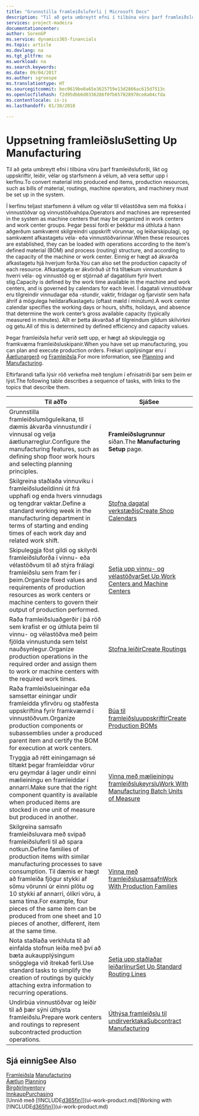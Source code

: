 ```yaml
---
title: "Grunnstilla framleiðsluferli | Microsoft Docs"
description: "Til að geta umbreytt efni í tilbúna vöru þarf framleiðsluforði, líkt og uppskriftir, leiðir, vélar og starfsmenn á vélum, að vera settur upp í kerfinu."
services: project-madeira
documentationcenter: 
author: SorenGP
ms.service: dynamics365-financials
ms.topic: article
ms.devlang: na
ms.tgt_pltfrm: na
ms.workload: na
ms.search.keywords: 
ms.date: 09/04/2017
ms.author: sgroespe
ms.translationtype: HT
ms.sourcegitcommit: bec0619be0a65e3625759e13d2866ac615d7513c
ms.openlocfilehash: f2d95dbb6d0336286f0fb657028970ce8a04cfda
ms.contentlocale: is-is
ms.lasthandoff: 01/30/2018

---
```

# <a name="setting-up-manufacturing"></a><span data-ttu-id="50710-103">Uppsetning framleiðslu</span><span class="sxs-lookup"><span data-stu-id="50710-103">Setting Up Manufacturing</span></span>
<span data-ttu-id="50710-104">Til að geta umbreytt efni í tilbúna vöru þarf framleiðsluforði, líkt og uppskriftir, leiðir, vélar og starfsmenn á vélum, að vera settur upp í kerfinu.</span><span class="sxs-lookup"><span data-stu-id="50710-104">To convert material into produced end items, production resources, such as bills of material, routings, machine operators, and machinery must be set up in the system.</span></span>

<span data-ttu-id="50710-105">Í kerfinu teljast starfsmenn á vélum og vélar til vélastöðva sem má flokka í vinnustöðvar og vinnustöðvahópa.</span><span class="sxs-lookup"><span data-stu-id="50710-105">Operators and machines are represented in the system as machine centers that may be organized in work centers and work center groups.</span></span> <span data-ttu-id="50710-106">Þegar þessi forði er þekktur má úthluta á hann aðgerðum samkvæmt skilgreindri uppskrift vörunnar, og leiðarskipulagi, og samkvæmt afkastagetu véla- eða vinnustöðvarinnar.</span><span class="sxs-lookup"><span data-stu-id="50710-106">When these resources are established, they can be loaded with operations according to the item's defined material (BOM) and process (routing) structure, and according to the capacity of the machine or work center.</span></span> <span data-ttu-id="50710-107">Einnig er hægt að ákvarða afkastagetu hjá hverjum forða.</span><span class="sxs-lookup"><span data-stu-id="50710-107">You can also set the production capacity of each resource.</span></span> <span data-ttu-id="50710-108">Afkastageta er ákvörðuð út frá tiltækum vinnustundum á hverri véla- og vinnustöð og er stjórnað af dagatölum fyrir hvert stig.</span><span class="sxs-lookup"><span data-stu-id="50710-108">Capacity is defined by the work time available in the machine and work centers, and is governed by calendars for each level.</span></span> <span data-ttu-id="50710-109">Í dagatali vinnustöðvar eru tilgreindir vinnudagar eða -stundir, vaktir, frídagar og fjarvistir sem hafa áhrif á mögulega heildarafkastagetu (oftast mæld í mínútum).</span><span class="sxs-lookup"><span data-stu-id="50710-109">A work center calendar specifies the working days or hours, shifts, holidays, and absence that determine the work center’s gross available capacity (typically measured in minutes).</span></span> <span data-ttu-id="50710-110">Allt er þetta ákvarðað af tilgreindum gildum skilvirkni og getu.</span><span class="sxs-lookup"><span data-stu-id="50710-110">All of this is determined by defined efficiency and capacity values.</span></span>  

<span data-ttu-id="50710-111">Þegar framleiðsla hefur verið sett upp, er hægt að skipuleggja og framkvæma framleiðsluskipanir.</span><span class="sxs-lookup"><span data-stu-id="50710-111">When you have set up manufacturing, you can plan and execute production orders.</span></span> <span data-ttu-id="50710-112">Frekari upplýsingar eru í [Áætlunargerð](production-planning.md) og [Framleiðsla](production-manage-manufacturing.md).</span><span class="sxs-lookup"><span data-stu-id="50710-112">For more information, see [Planning](production-planning.md) and [Manufacturing](production-manage-manufacturing.md).</span></span>  

 <span data-ttu-id="50710-113">Eftirfarandi tafla lýsir röð verkefna með tenglum í efnisatriði þar sem þeim er lýst.</span><span class="sxs-lookup"><span data-stu-id="50710-113">The following table describes a sequence of tasks, with links to the topics that describe them.</span></span>   

|<span data-ttu-id="50710-114">**Til að**</span><span class="sxs-lookup"><span data-stu-id="50710-114">**To**</span></span>|<span data-ttu-id="50710-115">**Sjá**</span><span class="sxs-lookup"><span data-stu-id="50710-115">**See**</span></span>|  
|------------|-------------|  
|<span data-ttu-id="50710-116">Grunnstilla framleiðslumöguleikana, til dæmis ákvarða vinnustundir í vinnusal og velja áætlunarreglur.</span><span class="sxs-lookup"><span data-stu-id="50710-116">Configure the manufacturing features, such as defining shop floor work hours and selecting planning principles.</span></span>|<span data-ttu-id="50710-117">**Framleiðslugrunnur** síðan.</span><span class="sxs-lookup"><span data-stu-id="50710-117">The **Manufacturing Setup** page.</span></span>|  
|<span data-ttu-id="50710-118">Skilgreina staðlaða vinnuviku í framleiðsludeildinni út frá upphafi og enda hvers vinnudags og tengdrar vaktar.</span><span class="sxs-lookup"><span data-stu-id="50710-118">Define a standard working week in the manufacturing department in terms of starting and ending times of each work day and related work shift.</span></span>|[<span data-ttu-id="50710-119">Stofna dagatal verkstæðis</span><span class="sxs-lookup"><span data-stu-id="50710-119">Create Shop Calendars</span></span>](production-how-to-create-work-center-calendars.md)|  
|<span data-ttu-id="50710-120">Skipuleggja föst gildi og skilyrði framleiðsluforða í vinnu- eða vélastöðvum til að stýra frálagi framleiðslu sem fram fer í þeim.</span><span class="sxs-lookup"><span data-stu-id="50710-120">Organize fixed values and requirements of production resources as work centers or machine centers to govern their output of production performed.</span></span>|[<span data-ttu-id="50710-121">Setja upp vinnu- og vélastöðvar</span><span class="sxs-lookup"><span data-stu-id="50710-121">Set Up Work Centers and Machine Centers</span></span>](production-how-to-set-up-work-and-machine-centers.md)|
|<span data-ttu-id="50710-122">Raða framleiðsluaðgerðir í þá röð sem krafist er og úthluta þeim til vinnu- og vélastöðva með þeim fjölda vinnustunda sem telst nauðsynlegur.</span><span class="sxs-lookup"><span data-stu-id="50710-122">Organize production operations in the required order and assign them to work or machine centers with the required work times.</span></span>|[<span data-ttu-id="50710-123">Stofna leiðir</span><span class="sxs-lookup"><span data-stu-id="50710-123">Create Routings</span></span>](production-how-to-create-routings.md)|
|<span data-ttu-id="50710-124">Raða framleiðslueiningar eða samsettar einingar undir framleidda yfirvöru og staðfesta uppskriftina fyrir framkvæmd í vinnustöðvum.</span><span class="sxs-lookup"><span data-stu-id="50710-124">Organize production components or subassemblies under a produced parent item and certify the BOM for execution at work centers.</span></span>|[<span data-ttu-id="50710-125">Búa til framleiðsluuppskriftir</span><span class="sxs-lookup"><span data-stu-id="50710-125">Create Production BOMs</span></span>](production-how-to-create-production-boms.md)|
|<span data-ttu-id="50710-126">Tryggja að rétt einingamagn sé tiltækt þegar framleiddar vörur eru geymdar á lager undir einni mælieiningu en framleiddar í annarri.</span><span class="sxs-lookup"><span data-stu-id="50710-126">Make sure that the right component quantity is available when produced items are stocked in one unit of measure but produced in another.</span></span>|[<span data-ttu-id="50710-127">Vinna með mælieiningu framleiðslukeyrslu</span><span class="sxs-lookup"><span data-stu-id="50710-127">Work With Manufacturing Batch Units of Measure</span></span>](production-how-to-use-the-manufacturing-batch-unit-of-measure.md)|  
|<span data-ttu-id="50710-128">Skilgreina samsafn framleiðsluvara með svipað framleiðsluferli til að spara notkun.</span><span class="sxs-lookup"><span data-stu-id="50710-128">Define families of production items with similar manufacturing processes to save consumption.</span></span> <span data-ttu-id="50710-129">Til dæmis er hægt að framleiða fjögur stykki af sömu vörunni úr einni plötu og 10 stykki af annarri, ólíkri vöru, á sama tíma.</span><span class="sxs-lookup"><span data-stu-id="50710-129">For example, four pieces of the same item can be produced from one sheet and 10 pieces of another, different, item at the same time.</span></span>|[<span data-ttu-id="50710-130">Vinna með framleiðslusamsafn</span><span class="sxs-lookup"><span data-stu-id="50710-130">Work With Production Families</span></span>](production-how-work-family.md)|
|<span data-ttu-id="50710-131">Nota staðlaða verkhluta til að einfalda stofnun leiða með því að bæta aukaupplýsingum snögglega við ítrekað ferli.</span><span class="sxs-lookup"><span data-stu-id="50710-131">Use standard tasks to simplify the creation of routings by quickly attaching extra information to recurring operations.</span></span>|[<span data-ttu-id="50710-132">Setja upp staðlaðar leiðarlínur</span><span class="sxs-lookup"><span data-stu-id="50710-132">Set Up Standard Routing Lines</span></span>](production-how-set-up-standard-routing-lines.md)|  
|<span data-ttu-id="50710-133">Undirbúa vinnustöðvar og leiðir til að þær sýni úthýsta framleiðslu.</span><span class="sxs-lookup"><span data-stu-id="50710-133">Prepare work centers and routings to represent subcontracted production operations.</span></span>|[<span data-ttu-id="50710-134">Úthýsa framleiðslu til undirverktaka</span><span class="sxs-lookup"><span data-stu-id="50710-134">Subcontract Manufacturing</span></span>](production-how-to-subcontract-manufacturing.md)|  

## <a name="see-also"></a><span data-ttu-id="50710-135">Sjá einnig</span><span class="sxs-lookup"><span data-stu-id="50710-135">See Also</span></span>
<span data-ttu-id="50710-136">[Framleiðsla](production-manage-manufacturing.md)  </span><span class="sxs-lookup"><span data-stu-id="50710-136">[Manufacturing](production-manage-manufacturing.md)  </span></span>  
<span data-ttu-id="50710-137">[Áætlun](production-planning.md) </span><span class="sxs-lookup"><span data-stu-id="50710-137">[Planning](production-planning.md) </span></span>  
[<span data-ttu-id="50710-138">Birgðir</span><span class="sxs-lookup"><span data-stu-id="50710-138">Inventory</span></span>](inventory-manage-inventory.md)  
[<span data-ttu-id="50710-139">Innkaup</span><span class="sxs-lookup"><span data-stu-id="50710-139">Purchasing</span></span>](purchasing-manage-purchasing.md)  
<span data-ttu-id="50710-140">[Unnið með [!INCLUDE[d365fin](includes/d365fin_md.md)]](ui-work-product.md)</span><span class="sxs-lookup"><span data-stu-id="50710-140">[Working with [!INCLUDE[d365fin](includes/d365fin_md.md)]](ui-work-product.md)</span></span>

